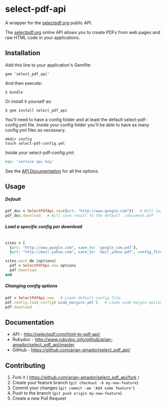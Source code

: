 # select-pdf-api

A wrapper for the [selectpdf.org](http://selectpdf.com/) public API.

The [selectpdf.org](http://selectpdf.com/) online API allows you to create PDFs from web pages and raw HTML code in your applications.

## Installation
Add this line to your application's Gemfile:

    gem 'select_pdf_api'

And then execute:

    $ bundle

Or install it yourself as:

    $ gem install select_pdf_api

You'll need to have a config folder and at least the default select-pdf-config.yml file. Inside your config folder you'll be able to have as many config.yml files as necessary.

    mkdir config
    touch select-pdf-config.yml

Inside your select-pdf-config.yml:
``` ruby
key: 'service api key'
```
See the [API Documentation](https://github.com/arian-amador/select_pdf_api/) for all the options. 

## Usage

##### Default
``` ruby
pdf_doc = SelectPdfApi.new({url: "http://www.google.com"})   # Will load the default select-pdf-config.yml and setup the url to capture. 
pdf_doc.download   # Will save result to the default ./document.pdf

```
##### Load a specific config per download
``` ruby

sites = [
  {url: "http://www.google.com", save_to: 'google_com.pdf'},
  {url: "http://mail.yahoo.com", save_to: 'mail_yahoo.pdf', config_file: 'password-protected-yahoo.yml'}]

sites.each do |options|
  pdf = SelectPdfApi.new options
  pdf.download
end
```

##### Changing config options
``` ruby
pdf = SelectPdfApi.new   # Loads default config file.
pdf.config.load_config('wide_margins.yml')   # Loads wide margin options.
pdf.download
```

## Documentation
* API - http://selectpdf.com/html-to-pdf-api/
* Rubydoc - http://www.rubydoc.info/github/arian-amador/select_pdf_api/master
* GitHub - https://github.com/arian-amador/select_pdf_api/

## Contributing
1. Fork it ( https://github.com/arian-amador/select_pdf_api/fork )
2. Create your feature branch (`git checkout -b my-new-feature`)
3. Commit your changes (`git commit -am 'Add some feature'`)
4. Push to the branch (`git push origin my-new-feature`)
5. Create a new Pull Request